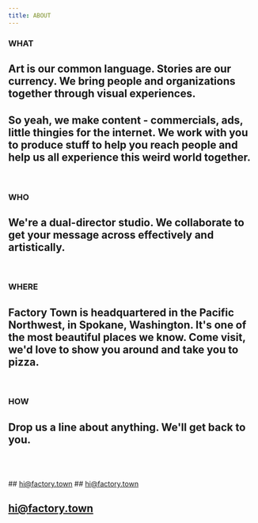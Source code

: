 ```yaml
---
title: ABOUT
---
```



### WHAT 

## Art is our common language. Stories are our currency. We bring people and organizations together through visual experiences. 

## So yeah, we make content - commercials, ads, little thingies for the internet. We work with you to produce stuff to help you reach people and help us all experience this weird world together. 

<BR>

### WHO

## We're a dual-director studio. We collaborate to get your message across effectively and artistically. 

<BR>

### WHERE

## Factory Town is headquartered in the Pacific Northwest, in Spokane, Washington. It's one of the most beautiful places we know. Come visit, we'd love to show you around and take you to pizza.

<BR>

### HOW

## Drop us a line about anything. We'll get back to you.

<BR>
<BR>
<BR>
## <a href="mailto:hi@factory.town" target="new">hi@factory.town</a>
## <a href = "mailto:hi@factory.town?subject = Feedback&body = Message">
hi@factory.town
</a>

## <a href="mailto:hi@factory.town" target="_blank" rel="noopener noreferrer">hi@factory.town</a>

